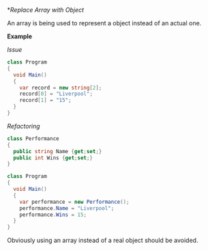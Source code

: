 **Replace Array with Object*

An array is being used to represent a object instead of an actual one.  

**Example**

_Issue_

```csharp
class Program
{
  void Main()
  {
    var record = new string[2];
    record[0] = "Liverpool";
    record[1] = "15";
  }
}
```

_Refactoring_

```csharp
class Performance
{
  public string Name {get;set;}
  public int Wins {get;set;}
}

class Program
{
  void Main()
  {
    var performance = new Performance();
    performance.Name = "Liverpool";
    performance.Wins = 15;
  }
}
```

Obviously using an array instead of a real object should be avoided.
